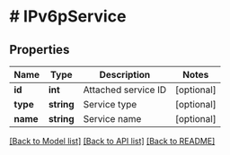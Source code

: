 # # IPv6pService

## Properties

Name | Type | Description | Notes
------------ | ------------- | ------------- | -------------
**id** | **int** | Attached service ID | [optional]
**type** | **string** | Service type | [optional]
**name** | **string** | Service name | [optional]

[[Back to Model list]](../../README.md#models) [[Back to API list]](../../README.md#endpoints) [[Back to README]](../../README.md)
